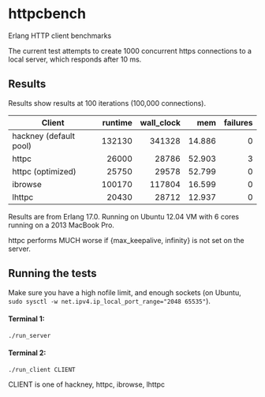httpcbench
==========

Erlang HTTP client benchmarks

The current test attempts to create 1000 concurrent https connections to a local server, which
responds after 10 ms.

## Results ##

Results show results at 100 iterations (100,000 connections).

| Client | runtime | wall_clock | mem | failures |
| ------ | --:| --:| ---:| --------:|
| hackney (default pool) | 132130 | 341328 | 14.886 | 0 |
| httpc | 26000 | 28786 | 52.903 | 3 |
| httpc (optimized) | 25750 | 29578 | 52.799 | 0 |
| ibrowse | 100170 | 117804 | 16.599 | 0 |
| lhttpc | 20430 | 28712 | 12.937 | 0 |

Results are from Erlang 17.0. Running on Ubuntu 12.04 VM with 6 cores running on a 2013 MacBook Pro.

httpc performs MUCH worse if {max_keepalive, infinity} is not set on the server.

## Running the tests ##

Make sure you have a high nofile limit, and enough sockets (on Ubuntu, 
`sudo sysctl -w net.ipv4.ip_local_port_range="2048 65535"`).

#### Terminal 1:

`./run_server`

#### Terminal 2:

`./run_client CLIENT`

CLIENT is one of hackney, httpc, ibrowse, lhttpc
